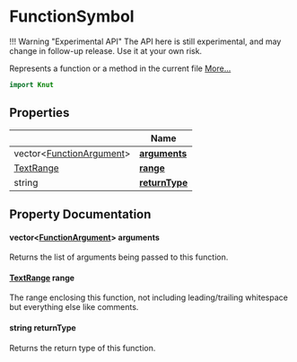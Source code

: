 # FunctionSymbol

!!! Warning "Experimental API"
    The API here is still experimental, and may change in follow-up release. Use it at your own risk.


Represents a function or a method in the current file [More...](#detailed-description)

```qml
import Knut
```

## Properties

| | Name |
|-|-|
|vector<[FunctionArgument](../knut/functionargument.md)>|**[arguments](#arguments)**|
|[TextRange](../knut/textrange.md)|**[range](#range)**|
|string|**[returnType](#returnType)**|

## Property Documentation

#### <a name="arguments"></a>vector<[FunctionArgument](../knut/functionargument.md)> **arguments**

Returns the list of arguments being passed to this function.

#### <a name="range"></a>[TextRange](../knut/textrange.md) **range**

The range enclosing this function, not including leading/trailing
whitespace but everything else like comments.

#### <a name="returnType"></a>string **returnType**

Returns the return type of this function.
